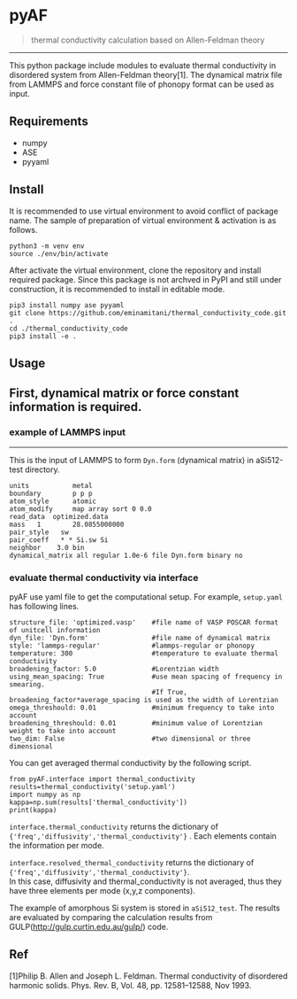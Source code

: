 # pyAF

>thermal conductivity calculation based on Allen-Feldman theory
---

This python package include modules to evaluate thermal conductivity in disordered system from Allen-Feldman theory[1].
The dynamical matrix file from LAMMPS and force constant file of phonopy format can be used as input.

## Requirements
- numpy 
- ASE 
- pyyaml

## Install
It is recommended to use virtual environment to avoid conflict of package name. 
The sample of preparation of virtual environment & activation is as follows.
```
python3 -m venv env
source ./env/bin/activate
```
After activate the virtual environment, clone the repository and install required package.
Since this package is not archved in PyPI and still under construction, it is recommended to install in editable mode.
```
pip3 install numpy ase pyyaml
git clone https://github.com/eminamitani/thermal_conductivity_code.git .
cd ./thermal_conductivity_code 
pip3 install -e .
```

## Usage

First, dynamical matrix or force constant information is required.
---
### example of LAMMPS input
---
This is the input of LAMMPS to form `Dyn.form` (dynamical matrix) in aSi512-test directory.
```
units           metal
boundary        p p p
atom_style      atomic
atom_modify     map array sort 0 0.0
read_data  optimized.data
mass   1        28.0855000000 
pair_style	 sw
pair_coeff 	 * * Si.sw Si
neighbor    3.0 bin
dynamical_matrix all regular 1.0e-6 file Dyn.form binary no 
```

### evaluate thermal conductivity via interface
pyAF use yaml file to get the computational setup. For example, `setup.yaml` has following lines.
```
structure_file: 'optimized.vasp'    #file name of VASP POSCAR format of unitcell information
dyn_file: 'Dyn.form'                #file name of dynamical matrix
style: 'lammps-regular'             #lammps-regular or phonopy
temperature: 300                    #temperature to evaluate thermal conductivity
broadening_factor: 5.0              #Lorentzian width
using_mean_spacing: True            #use mean spacing of frequency in smearing. 
                                    #If True, broadening_factor*average_spacing is used as the width of Lorentzian
omega_threshould: 0.01              #minimum frequency to take into account
broadening_threshould: 0.01         #minimum value of Lorentzian weight to take into account
two_dim: False                      #two dimensional or three dimensional
```

You can get averaged thermal conductivity by the following script.
```
from pyAF.interface import thermal_conductivity
results=thermal_conductivity('setup.yaml')
import numpy as np
kappa=np.sum(results['thermal_conductivity'])
print(kappa)
```

`interface.thermal_conductivity` returns the dictionary of `{'freq','diffusivity','thermal_conductivity'}` .
Each elements contain the information per mode. 

`interface.resolved_thermal_conductivity` returns the dictionary of `{'freq','diffusivity','thermal_conductivity'}`.  
In this case, diffusivity and thermal_conductivity is not averaged, thus they have three elements per mode (x,y,z components).


The example of amorphous Si system is stored in `aSi512_test`. The results are evaluated by comparing the calculation results from GULP(http://gulp.curtin.edu.au/gulp/) code.

## Ref
[1]Philip B. Allen and Joseph L. Feldman. Thermal conductivity of disordered harmonic solids. Phys. Rev. B, Vol. 48, pp. 12581–12588, Nov 1993.